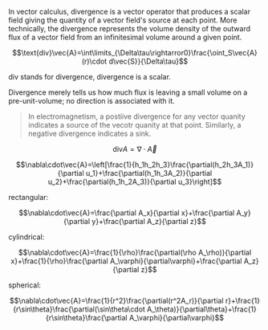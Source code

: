 In vector calculus, divergence is a vector operator that produces a scalar field giving the quantity of a vector field's source at each point. More technically, the divergence represents the volume density of the outward flux of a vector field from an infinitesimal volume around a given point.

$$\text{div}\vec{A}=\int\limits_{\Delta\tau\rightarror0}\frac{\oint_S\vec{A}(r)\cdot d\vec{S}}{\Delta\tau}$$

div stands for divergence, divergence is a scalar.

Divergence merely tells us how much flux is leaving a small volume on a pre-unit-volume; no direction is associated with it.

> In electromagnetism, a postiive divergence for any vector quanity indicates a source of the vecotr quanity at that point. Similarly, a negative divergence indicates a sink.

$$\text{div}A=\nabla\cdot\vec{A}$$

$$\nabla\cdot\vec{A}=\left[\frac{1}{h_1h_2h_3}\frac{\partial(h_2h_3A_1)}{\partial u_1}+\frac{\partial(h_1h_3A_2)}{\partial u_2}+\frac{\partial(h_1h_2A_3)}{\partial u_3}\right]$$

rectangular:

$$\nabla\cdot\vec{A}=\frac{\partial A_x}{\partial x}+\frac{\partial A_y}{\partial y}+\frac{\partial A_z}{\partial z}$$

cylindrical:


$$\nabla\cdot\vec{A}=\frac{1}{\rho}\frac{\partial(\rho A_\rho)}{\partial x}+\frac{1}{\rho}\frac{\partial A_\varphi}{\partial\varphi}+\frac{\partial A_z}{\partial z}$$

spherical:

$$\nabla\cdot\vec{A}=\frac{1}{r^2}\frac{\partial(r^2A_r)}{\partial r}+\frac{1}{r\sin\theta}\frac{\partial(\sin\theta\cdot A_\theta)}{\partial\theta}+\frac{1}{r\sin\theta}\frac{\partial A_\varphi}{\partial\varphi}$$
